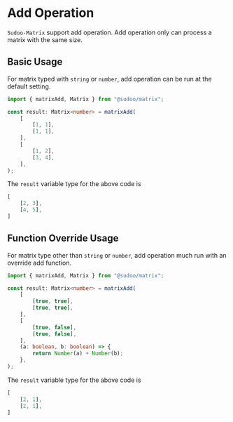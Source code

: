 # Add Operation

`Sudoo-Matrix` support add operation. Add operation only can process a matrix with the same size.

## Basic Usage

For matrix typed with `string` or `number`, add operation can be run at the default setting.

```ts
import { matrixAdd, Matrix } from "@sudoo/matrix";

const result: Matrix<number> = matrixAdd(
    [
        [1, 1],
        [1, 1],
    ],
    [
        [1, 2],
        [3, 4],
    ],
);
```

The `result` variable type for the above code is

```ts
[
    [2, 3],
    [4, 5],
]
```

## Function Override Usage

For matrix type other than `string` or `number`, add operation much run with an override add function.

```ts
import { matrixAdd, Matrix } from "@sudoo/matrix";

const result: Matrix<number> = matrixAdd(
    [
        [true, true],
        [true, true],
    ],
    [
        [true, false],
        [true, false],
    ],
    (a: boolean, b: boolean) => {
        return Number(a) + Number(b);
    },
);
```

The `result` variable type for the above code is

```ts
[
    [2, 1],
    [2, 1],
]
```
